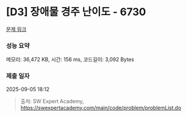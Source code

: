 # [D3] 장애물 경주 난이도 - 6730 

[문제 링크](https://swexpertacademy.com/main/code/problem/problemDetail.do?contestProbId=AWefy5x65PoDFAUh) 

### 성능 요약

메모리: 36,472 KB, 시간: 156 ms, 코드길이: 3,092 Bytes

### 제출 일자

2025-09-05 18:12



> 출처: SW Expert Academy, https://swexpertacademy.com/main/code/problem/problemList.do